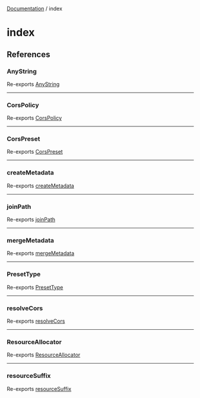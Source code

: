 [Documentation](../index.md) / index

# index

## References

### AnyString

Re-exports [AnyString](../types/type-aliases/AnyString.md)

***

### CorsPolicy

Re-exports [CorsPolicy](../cors/type-aliases/CorsPolicy.md)

***

### CorsPreset

Re-exports [CorsPreset](../cors/type-aliases/CorsPreset.md)

***

### createMetadata

Re-exports [createMetadata](../resource-metadata/functions/createMetadata.md)

***

### joinPath

Re-exports [joinPath](../utils/functions/joinPath.md)

***

### mergeMetadata

Re-exports [mergeMetadata](../utils/functions/mergeMetadata.md)

***

### PresetType

Re-exports [PresetType](../resource-allocator/type-aliases/PresetType.md)

***

### resolveCors

Re-exports [resolveCors](../cors/functions/resolveCors.md)

***

### ResourceAllocator

Re-exports [ResourceAllocator](../resource-allocator/classes/ResourceAllocator.md)

***

### resourceSuffix

Re-exports [resourceSuffix](../resource-metadata/variables/resourceSuffix.md)
